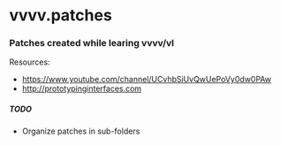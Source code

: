 # vvvv.patches
### Patches created while learing vvvv/vl

Resources:
- https://www.youtube.com/channel/UCvhbSiUvQwUePoVy0dw0PAw
- http://prototypinginterfaces.com

##### TODO
- Organize patches in sub-folders
